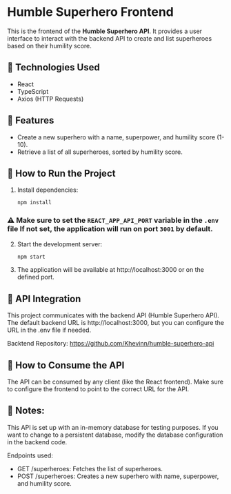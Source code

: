 # Humble Superhero Frontend

This is the frontend of the **Humble Superhero API**. It provides a user interface to interact with the backend API to create and list superheroes based on their humility score.

## 🚀 Technologies Used
- React
- TypeScript
- Axios (HTTP Requests)

## 📌 Features
- Create a new superhero with a name, superpower, and humility score (1-10).
- Retrieve a list of all superheroes, sorted by humility score.

## 🔧 How to Run the Project

1. Install dependencies:
   ```sh
   npm install
   ```
### ⚠️ Make sure to set the `REACT_APP_API_PORT` variable in the `.env` file If not set, the application will run on port `3001` by default.


2. Start the development server:
    ```sh
    npm start
    
3. The application will be available at http://localhost:3000 or on the defined port.


## 📡 API Integration
This project communicates with the backend API (Humble Superhero API). The default backend URL is http://localhost:3000, but you can configure the URL in the .env file if needed.

Backtend Repository: https://github.com/Khevinn/humble-superhero-api

## 📱 How to Consume the API

The API can be consumed by any client (like the React frontend). Make sure to configure the frontend to point to the correct URL for the API.

## 📝 Notes:
This API is set up with an in-memory database for testing purposes.
If you want to change to a persistent database, modify the database configuration in the backend code.

Endpoints used:
 - GET /superheroes: Fetches the list of superheroes.
 - POST /superheroes: Creates a new superhero with name, superpower, and humility score.

